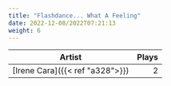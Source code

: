 ```yaml
---
title: "Flashdance... What A Feeling"
date: 2022-12-08/2022T07:21:13
weight: 6
---
```




 Artist | Plays 
----- | -----:
[Irene Cara]({{< ref "a328">}}) | 2
